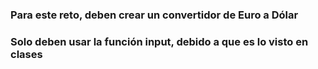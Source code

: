 ### Para este reto, deben crear un convertidor de Euro a Dólar
### Solo deben usar la función input, debido a que es lo visto en clases
